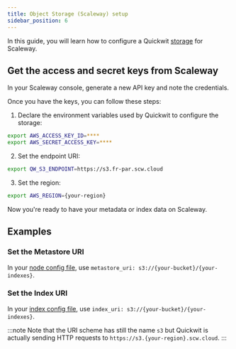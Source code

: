 ```yaml
---
title: Object Storage (Scaleway) setup
sidebar_position: 6
---
```


In this guide, you will learn how to configure a Quickwit [storage](/docs/reference/storage-uri) for Scaleway.

## Get the access and secret keys from Scaleway 

In your Scaleway console, generate a new API key and note the credentials. 

Once you have the keys, you can follow these steps:

1. Declare the environment variables used by Quickwit to configure the storage:
```bash
export AWS_ACCESS_KEY_ID=****
export AWS_SECRET_ACCESS_KEY=****
```
   
2. Set the endpoint URI: 
```bash
export QW_S3_ENDPOINT=https://s3.fr-par.scw.cloud
```

3. Set the region: 
```bash
export AWS_REGION={your-region}
```

Now you're ready to have your metadata or index data on Scaleway.


## Examples

### Set the Metastore URI

In your [node config file](/docs/configuration/node-config), use `metastore_uri: s3://{your-bucket}/{your-indexes}`.

### Set the Index URI

In your [index config file](/docs/configuration/index-config), use `index_uri: s3://{your-bucket}/{your-indexes}`.

:::note
Note that the URI scheme has still the name `s3` but Quickwit is actually sending HTTP requests to `https://s3.{your-region}.scw.cloud`.
:::

